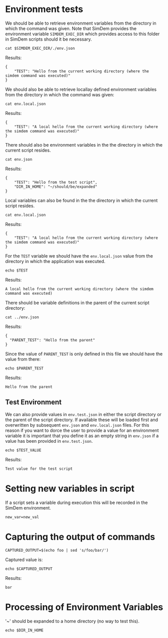 # Environment tests

We should be able to retrieve environment variables from the directory
in which the command was given. Note that SimDem provides the
environment variable `SIMDEM_EXEC_DIR` which provides access to this
folder in SimDem scripts should it be necessary.

```
cat $SIMDEM_EXEC_DIR/./env.json
```

Results:

```
{
    "TEST": "Hello from the current working directory (where the simdem command was executed)"
}
```

We should also be able to retrieve locallay defined environment
variables from the directory in which the command was given:


```
cat env.local.json
```

Results:

```
{
    "TEST": "A local hello from the current working directory (where the simdem command was executed)"
}
```

There should also be environment variables in the the directory in
which the current script resides.

```
cat env.json
```

Results:

```
{
    "TEST": "Hello from the test script",
    "DIR_IN_HOME": "~/should/be/expanded"
}
```

Local variables can also be found in the the directory in which the
current script resides.

```
cat env.local.json
```

Results:

```
{
    "TEST": "A local hello from the current working directory (where the simdem command was executed)"
}
```

For the `TEST` variable we should have the `env.local.json` value from
the directory in which the application was executed.

```
echo $TEST
```

Results:

```
A local hello from the current working directory (where the simdem command was executed)
```

There should be variable definitions in the parent of the
current script directory:

```
cat ../env.json
```

Results:

```
{
  "PARENT_TEST": "Hello from the parent"
}
```

Since the value of `PARENT_TEST` is only defined in this file we
should have the value from there:

```
echo $PARENT_TEST
```

Results:

```
Hello from the parent
```

## Test Environment

We can also provide values in `env.test.json` in either the script
directory or the parent of the script directory. If available these
will be loaded first and overwritten by subsequent `env.json` and
`env.local.json` files. For this reason if you want to dorce the user
to provide a value for an environment variable it is important that
you define it as an empty string in `env.json` if a value has been
provided in `env.test.json`.


```
echo $TEST_VALUE
```

Results:

```
Test value for the test script
```

# Setting new variables in script

If a script sets a variable during execution this will be recorded in
the SimDem environment.

```
new_var=new_val
```

# Capturing the output of commands

```
CAPTURED_OUTPUT=$(echo foo | sed 's/foo/bar/')
```

Captured value is:

```
echo $CAPTURED_OUTPUT
```

Results:

```
bar
```

# Processing of Environment Variables

'~' should be expanded to a home directory (no way to test this).

```
echo $DIR_IN_HOME
```
